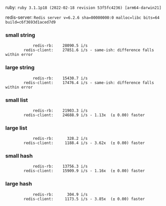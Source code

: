 ruby: `ruby 3.1.1p18 (2022-02-18 revision 53f5fc4236) [arm64-darwin21]`

redis-server: `Redis server v=6.2.6 sha=00000000:0 malloc=libc bits=64 build=c6f3693d1aced7d9`


### small string

```
            redis-rb:    28090.5 i/s
        redis-client:    27851.6 i/s - same-ish: difference falls within error

```

### large string

```
            redis-rb:    15430.7 i/s
        redis-client:    17476.4 i/s - same-ish: difference falls within error

```

### small list

```
            redis-rb:    21903.3 i/s
        redis-client:    24688.9 i/s - 1.13x  (± 0.00) faster

```

### large list

```
            redis-rb:      328.2 i/s
        redis-client:     1188.4 i/s - 3.62x  (± 0.00) faster

```

### small hash

```
            redis-rb:    13756.3 i/s
        redis-client:    15909.9 i/s - 1.16x  (± 0.00) faster

```

### large hash

```
            redis-rb:      304.9 i/s
        redis-client:     1173.5 i/s - 3.85x  (± 0.00) faster

```

